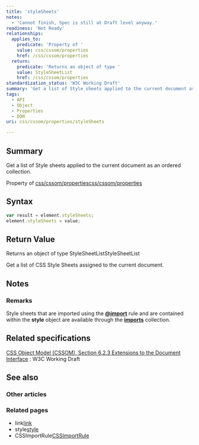 ```yaml
---
title: 'styleSheets'
notes:
  - 'Cannot finish, Spec is still at Draft level anyway.'
readiness: 'Not Ready'
relationships:
  applies_to:
    predicate: 'Property of '
    value: css/cssom/properties
    href: /css/cssom/properties
  return:
    predicate: 'Returns an object of type '
    value: StyleSheetList
    href: /css/cssom/properties
standardization_status: 'W3C Working Draft'
summary: 'Get a list of Style sheets applied to the current document as an ordered collection.'
tags:
  - API
  - Object
  - Properties
  - DOM
uri: css/cssom/properties/styleSheets

---
```

## Summary

Get a list of Style sheets applied to the current document as an ordered collection.

Property of [css/cssom/properties](/css/cssom/properties)[css/cssom/properties](/css/cssom/properties)

## Syntax

``` js
var result = element.styleSheets;
element.styleSheets = value;
```

## Return Value

Returns an object of type StyleSheetListStyleSheetList

Get a list of CSS Style Sheets assigned to the current document.

## Notes

### Remarks

Style sheets that are imported using the [**@import**](/css/atrules/@import) rule and are contained within the **style** object are available through the [**imports**](/css/cssom/imports) collection.

## Related specifications

[CSS Object Model (CSSOM), Section 6.2.3 Extensions to the Document Interface](http://www.w3.org/TR/cssom/)
:   W3C Working Draft

## See also

### Other articles

### Related pages

-   link[link](/html/elements/link)
-   style[style](/css/cssom/style)
-   CSSImportRule[CSSImportRule](/css/cssom/CSSImportRule)
